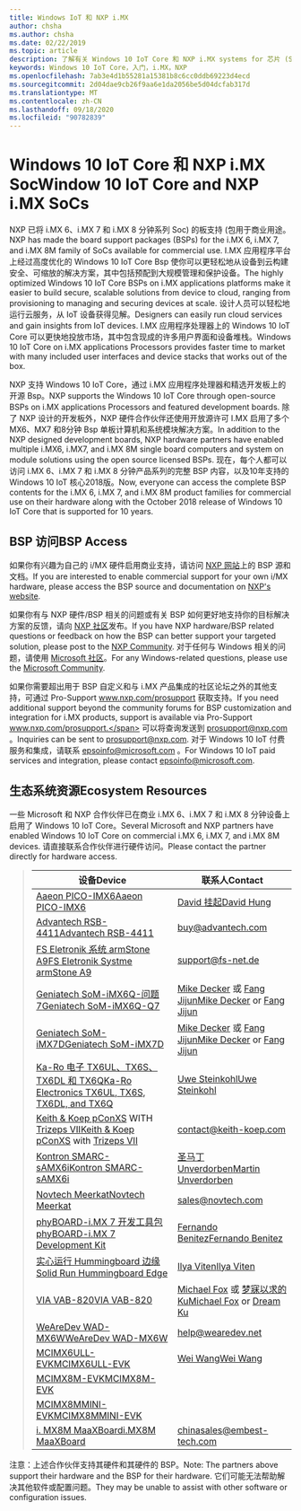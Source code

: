 ```yaml
---
title: Windows IoT 和 NXP i.MX
author: chsha
ms.author: chsha
ms.date: 02/22/2019
ms.topic: article
description: 了解有关 Windows 10 IoT Core 和 NXP i.MX systems for 芯片 (Soc) 的信息。 适用于 i.MX 6、i.MX 7 和 i.MX 8 分钟 (Bsp) 的板支持包。
keywords: Windows 10 IoT Core，入门，i.MX，NXP
ms.openlocfilehash: 7ab3e4d1b55281a15381b8c6cc0ddb69223d4ecd
ms.sourcegitcommit: 2d04dae9cb26f9aa6e1da2056be5d04dcfab317d
ms.translationtype: MT
ms.contentlocale: zh-CN
ms.lasthandoff: 09/18/2020
ms.locfileid: "90782839"
---
```

# <a name="window-10-iot-core-and-nxp-imx-socs"></a><span data-ttu-id="66319-105">Windows 10 IoT Core 和 NXP i.MX Soc</span><span class="sxs-lookup"><span data-stu-id="66319-105">Window 10 IoT Core and NXP i.MX SoCs</span></span>


<span data-ttu-id="66319-106">NXP 已将 i.MX 6、i.MX 7 和 i.MX 8 分钟系列 Soc) 的板支持 (包用于商业用途。</span><span class="sxs-lookup"><span data-stu-id="66319-106">NXP has made the board support packages (BSPs) for the i.MX 6, i.MX 7, and i.MX 8M family of SoCs available for commercial use.</span></span> <span data-ttu-id="66319-107">I.MX 应用程序平台上经过高度优化的 Windows 10 IoT Core Bsp 使你可以更轻松地从设备到云构建安全、可缩放的解决方案，其中包括预配到大规模管理和保护设备。</span><span class="sxs-lookup"><span data-stu-id="66319-107">The highly optimized Windows 10 IoT Core BSPs on i.MX applications platforms make it easier to build secure, scalable solutions from device to cloud, ranging from provisioning to managing and securing devices at scale.</span></span> <span data-ttu-id="66319-108">设计人员可以轻松地运行云服务，从 IoT 设备获得见解。</span><span class="sxs-lookup"><span data-stu-id="66319-108">Designers can easily run cloud services and gain insights from IoT devices.</span></span> <span data-ttu-id="66319-109">I.MX 应用程序处理器上的 Windows 10 IoT Core 可以更快地投放市场，其中包含现成的许多用户界面和设备堆栈。</span><span class="sxs-lookup"><span data-stu-id="66319-109">Windows 10 IoT Core on i.MX applications Processors provides faster time to market with many included user interfaces and device stacks that works out of the box.</span></span>

<span data-ttu-id="66319-110">NXP 支持 Windows 10 IoT Core，通过 i.MX 应用程序处理器和精选开发板上的开源 Bsp。</span><span class="sxs-lookup"><span data-stu-id="66319-110">NXP supports the Windows 10 IoT Core through open-source BSPs on i.MX applications Processors and featured development boards.</span></span>  <span data-ttu-id="66319-111">除了 NXP 设计的开发板外，NXP 硬件合作伙伴还使用开放源许可 I.MX 启用了多个 MX6、MX7 和8分钟 Bsp 单板计算机和系统模块解决方案。</span><span class="sxs-lookup"><span data-stu-id="66319-111">In addition to the NXP designed development boards, NXP hardware partners have enabled multiple i.MX6, i.MX7, and i.MX 8M single board computers and system on module solutions using the open source licensed BSPs.</span></span> <span data-ttu-id="66319-112">现在，每个人都可以访问 i.MX 6、i.MX 7 和 i.MX 8 分钟产品系列的完整 BSP 内容，以及10年支持的 Windows 10 IoT 核心2018版。</span><span class="sxs-lookup"><span data-stu-id="66319-112">Now, everyone can access the complete BSP contents for the i.MX 6, i.MX 7, and i.MX 8M product families for commercial use on their hardware along with the October 2018 release of Windows 10 IoT Core that is supported for 10 years.</span></span>

## <a name="bsp-access"></a><span data-ttu-id="66319-113">BSP 访问</span><span class="sxs-lookup"><span data-stu-id="66319-113">BSP Access</span></span>

<span data-ttu-id="66319-114">如果你有兴趣为自己的 i/MX 硬件启用商业支持，请访问 [NXP 网站](https://www.nxp.com/design/software/embedded-software/windows-10-iotIf-core-for-i.mx-applications-processors:IMXWIN10IOT)上的 BSP 源和文档。</span><span class="sxs-lookup"><span data-stu-id="66319-114">If you are interested to enable commercial support for your own i/MX hardware, please access the BSP source and documentation on [NXP's website](https://www.nxp.com/design/software/embedded-software/windows-10-iotIf-core-for-i.mx-applications-processors:IMXWIN10IOT).</span></span> 

<span data-ttu-id="66319-115">如果你有与 NXP 硬件/BSP 相关的问题或有关 BSP 如何更好地支持你的目标解决方案的反馈，请向 [NXP 社区](https://community.nxp.com/community/imx/content?filterID=contentstatus%5Bpublished%5D%7Ecategory%5Bwindows%5D)发布。</span><span class="sxs-lookup"><span data-stu-id="66319-115">If you have NXP hardware/BSP related questions or feedback on how the BSP can better support your targeted solution, please post to the [NXP Community](https://community.nxp.com/community/imx/content?filterID=contentstatus%5Bpublished%5D%7Ecategory%5Bwindows%5D).</span></span> <span data-ttu-id="66319-116">对于任何与 Windows 相关的问题，请使用 [Microsoft 社区](https://social.msdn.microsoft.com/forums/en-US/home?forum=WindowsIoT)。</span><span class="sxs-lookup"><span data-stu-id="66319-116">For any Windows-related questions, please use the [Microsoft Community](https://social.msdn.microsoft.com/forums/en-US/home?forum=WindowsIoT).</span></span>

<span data-ttu-id="66319-117">如果你需要超出用于 BSP 自定义和与 i.MX 产品集成的社区论坛之外的其他支持，可通过 Pro-Support www.nxp.com/prosupport 获取支持。</span><span class="sxs-lookup"><span data-stu-id="66319-117">If you need additional support beyond the community forums for BSP customization and integration for i.MX products, support is available via Pro-Support www.nxp.com/prosupport.</span></span> <span data-ttu-id="66319-118">可以将查询发送到 [prosupport@nxp.com](mailto:prosupport@nxp.com) 。</span><span class="sxs-lookup"><span data-stu-id="66319-118">Inquiries can be sent to [prosupport@nxp.com](mailto:prosupport@nxp.com).</span></span> <span data-ttu-id="66319-119">对于 Windows 10 IoT 付费服务和集成，请联系 [epsoinfo@microsoft.com](mailto:epsoinfo@microsoft.com) 。</span><span class="sxs-lookup"><span data-stu-id="66319-119">For Windows 10 IoT paid services and integration, please contact [epsoinfo@microsoft.com](mailto:epsoinfo@microsoft.com).</span></span>


## <a name="ecosystem-resources"></a><span data-ttu-id="66319-120">生态系统资源</span><span class="sxs-lookup"><span data-stu-id="66319-120">Ecosystem Resources</span></span>

<span data-ttu-id="66319-121">一些 Microsoft 和 NXP 合作伙伴已在商业 i.MX 6、i.MX 7 和 i.MX 8 分钟设备上启用了 Windows 10 IoT Core。</span><span class="sxs-lookup"><span data-stu-id="66319-121">Several Microsoft and NXP partners have enabled Windows 10 IoT Core on commercial i.MX 6, i.MX 7, and i.MX 8M devices.</span></span> <span data-ttu-id="66319-122">请直接联系合作伙伴进行硬件访问。</span><span class="sxs-lookup"><span data-stu-id="66319-122">Please contact the partner directly for hardware access.</span></span> 


> | <span data-ttu-id="66319-123">设备</span><span class="sxs-lookup"><span data-stu-id="66319-123">Device</span></span> | <span data-ttu-id="66319-124">联系人</span><span class="sxs-lookup"><span data-stu-id="66319-124">Contact</span></span> |
> |-------|------|
> | [<span data-ttu-id="66319-125">Aaeon PICO-IMX6</span><span class="sxs-lookup"><span data-stu-id="66319-125">Aaeon PICO-IMX6</span></span>](https://www.aaeon.com/en/p/pico-itx-boards-pico-imx6/) | [<span data-ttu-id="66319-126">David 挂起</span><span class="sxs-lookup"><span data-stu-id="66319-126">David Hung</span></span>](mailto:davidhung@aaeon.com.tw) |
> | [<span data-ttu-id="66319-127">Advantech RSB-4411</span><span class="sxs-lookup"><span data-stu-id="66319-127">Advantech RSB-4411</span></span>](http://www.advantech.com/products/single_board_computer/rsb-4411/mod_d3901250-b0a0-4a5f-9762-b26fa0c36858) | [buy@advantech.com](mailto:buy@advantech.com) |
> | [<span data-ttu-id="66319-128">FS Eletronik 系统 armStone A9</span><span class="sxs-lookup"><span data-stu-id="66319-128">FS Eletronik Systme armStone A9</span></span>](https://www.fs-net.de/en/products/armstone/armstonea9/) | [support@fs-net.de](mailto:support@fs-net.de) |
> | [<span data-ttu-id="66319-129">Geniatech SoM-iMX6Q-问题7</span><span class="sxs-lookup"><span data-stu-id="66319-129">Geniatech SoM-iMX6Q-Q7</span></span>](https://www.geniatech.com/product/som-imx6q-q7/) | <span data-ttu-id="66319-130">[Mike Decker](mailto:mike.decker@geniatech.com) 或 [Fang Jijun](mailto:Fjj@geniatech.com)</span><span class="sxs-lookup"><span data-stu-id="66319-130">[Mike Decker](mailto:mike.decker@geniatech.com) or [Fang Jijun](mailto:Fjj@geniatech.com)</span></span> |
> | [<span data-ttu-id="66319-131">Geniatech SoM-iMX7D</span><span class="sxs-lookup"><span data-stu-id="66319-131">Geniatech SoM-iMX7D</span></span>](https://www.geniatech.com/product/som-imx7d/) | <span data-ttu-id="66319-132">[Mike Decker](mailto:mike.decker@geniatech.com) 或 [Fang Jijun](mailto:Fjj@geniatech.com)</span><span class="sxs-lookup"><span data-stu-id="66319-132">[Mike Decker](mailto:mike.decker@geniatech.com) or [Fang Jijun](mailto:Fjj@geniatech.com)</span></span> |
> | [<span data-ttu-id="66319-133">Ka-Ro 电子 TX6UL、TX6S、TX6DL 和 TX6Q</span><span class="sxs-lookup"><span data-stu-id="66319-133">Ka-Ro Electronics TX6UL, TX6S, TX6DL, and TX6Q</span></span>](https://www.karo-electronics.de/tx-standard.html?&L=1) | [<span data-ttu-id="66319-134">Uwe Steinkohl</span><span class="sxs-lookup"><span data-stu-id="66319-134">Uwe Steinkohl</span></span>](mailto:us@karo-electronics.de) |
> | <span data-ttu-id="66319-135">[Keith & Koep pConXS](https://keith-koep.com/de/produkte/produkte-baseboards/pconxs-baseboard-vollausstattung-technische-daten/) WITH [Trizeps VII](https://keith-koep.com/de/produkte/produkte-trizeps/trizeps-vii-technische-daten-imx6/)</span><span class="sxs-lookup"><span data-stu-id="66319-135">[Keith & Koep pConXS](https://keith-koep.com/de/produkte/produkte-baseboards/pconxs-baseboard-vollausstattung-technische-daten/) with [Trizeps VII](https://keith-koep.com/de/produkte/produkte-trizeps/trizeps-vii-technische-daten-imx6/)</span></span> | [contact@keith-koep.com](mailto:contact@keith-koep.com) |
> | [<span data-ttu-id="66319-136">Kontron SMARC-sAMX6i</span><span class="sxs-lookup"><span data-stu-id="66319-136">Kontron SMARC-sAMX6i</span></span>](https://www.kontron.com/products/boards-and-standard-form-factors/smarc/smarc-samx6i.html) | [<span data-ttu-id="66319-137">圣马丁 Unverdorben</span><span class="sxs-lookup"><span data-stu-id="66319-137">Martin Unverdorben</span></span>](mailto:martin.unverdorben@kontron.com) |
> | [<span data-ttu-id="66319-138">Novtech Meerkat</span><span class="sxs-lookup"><span data-stu-id="66319-138">Novtech Meerkat</span></span>](http://novtech.com/products/meerkat96.html) | [sales@novtech.com](mailto:sales@novtech.com) |
> | [<span data-ttu-id="66319-139">phyBOARD-i.MX 7 开发工具包</span><span class="sxs-lookup"><span data-stu-id="66319-139">phyBOARD-i.MX 7 Development Kit</span></span>](https://phytec.com/product/phyboard-imx7-development-kit/) | [<span data-ttu-id="66319-140">Fernando Benitez</span><span class="sxs-lookup"><span data-stu-id="66319-140">Fernando Benitez</span></span>](mailto:sales@phytec.com) |
> | [<span data-ttu-id="66319-141">实心运行 Hummingboard 边缘</span><span class="sxs-lookup"><span data-stu-id="66319-141">Solid Run Hummingboard Edge</span></span>](https://www.solid-run.com/imx6-win-10-iot-core/) | [<span data-ttu-id="66319-142">Ilya Viten</span><span class="sxs-lookup"><span data-stu-id="66319-142">Ilya Viten</span></span>](mailto:ilya@solid-run.com) |
> | [<span data-ttu-id="66319-143">VIA VAB-820</span><span class="sxs-lookup"><span data-stu-id="66319-143">VIA VAB-820</span></span>](https://www.viaembeddedstore.com/shop/boards/vab-820/) | <span data-ttu-id="66319-144">[Michael Fox](mailto:MichaelFox@via.com.tw) 或 [梦寐以求的 Ku](mailto:dreamku@via.com.tw)</span><span class="sxs-lookup"><span data-stu-id="66319-144">[Michael Fox](mailto:MichaelFox@via.com.tw) or [Dream Ku](mailto:dreamku@via.com.tw)</span></span> |
> | [<span data-ttu-id="66319-145">WeAreDev WAD-MX6W</span><span class="sxs-lookup"><span data-stu-id="66319-145">WeAreDev WAD-MX6W</span></span>](http://www.wearedev.net/?mod=wadmx6w) | [help@wearedev.net](mailto:help@wearedev.net) |
> | [<span data-ttu-id="66319-146">MCIMX6ULL-EVK</span><span class="sxs-lookup"><span data-stu-id="66319-146">MCIMX6ULL-EVK</span></span>](https://www.nxp.com/products/processors-and-microcontrollers/arm-based-processors-and-mcus/i.mx-applications-processors/i.mx-6-processors/evaluation-kit-for-the-i.mx-6ull-and-6ulz-applications-processor:MCIMX6ULL-EVK) | [<span data-ttu-id="66319-147">Wei Wang</span><span class="sxs-lookup"><span data-stu-id="66319-147">Wei Wang</span></span>](mailto:Wei.A.Wang@nxp.com) |
> | [<span data-ttu-id="66319-148">MCIMX8M-EVK</span><span class="sxs-lookup"><span data-stu-id="66319-148">MCIMX8M-EVK</span></span>](https://www.nxp.com/support/developer-resources/software-development-tools/i.mx-developer-resources/evaluation-kit-for-the-i.mx-8m-applications-processor:MCIMX8M-EVK) |  |
> | [<span data-ttu-id="66319-149">MCIMX8MMINI-EVK</span><span class="sxs-lookup"><span data-stu-id="66319-149">MCIMX8MMINI-EVK</span></span>](http://www.nxp.com/imx8mminievk) | []() |
> | [<span data-ttu-id="66319-150">i. MX8M MaaXBoard</span><span class="sxs-lookup"><span data-stu-id="66319-150">i.MX8M MaaXBoard</span></span>](http://www.embest-tech.com/prod_view.aspx?TypeId=117&Id=388&Fid=t3:117:3) | [chinasales@embest-tech.com](mailto:chinasales@embest-tech.com) |

<span data-ttu-id="66319-151">注意：上述合作伙伴支持其硬件和其硬件的 BSP。</span><span class="sxs-lookup"><span data-stu-id="66319-151">Note: The partners above support their hardware and the BSP for their hardware.</span></span> <span data-ttu-id="66319-152">它们可能无法帮助解决其他软件或配置问题。</span><span class="sxs-lookup"><span data-stu-id="66319-152">They may be unable to assist with other software or configuration issues.</span></span>

